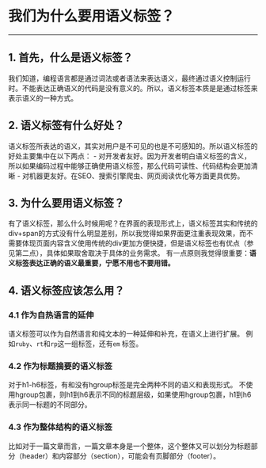 # 我们为什么要用语义标签？
--- ---
## 1. 首先，什么是语义标签？
我们知道，编程语言都是通过词法或者语法来表达语义，最终通过语义控制运行时。不能表达正确语义的代码是没有意义的。所以，语义标签本质是是通过标签来表示语义的一种方式。
## 2. 语义标签有什么好处？
语义标签所表达的语义，其实对用户是不可见的也是不可感知的。所以语义标签的好处主要集中在以下两点：
    - 对开发者友好。因为开发者明白语义标签的含义，所以如果编码过程中能够正确使用语义标签，那么代码可读性、代码结构会更加清晰
    - 对机器更友好。在SEO、搜索引擎爬虫、网页阅读优化等方面更具优势。
## 3. 为什么要用语义标签？
有了语义标签，那么什么时候用呢？在界面的表现形式上，语义标签其实和传统的div+span的方式没有什么明显差别，所以我觉得如果界面更注重表现效果，而不需要体现页面内容含义使用传统的div更加方便快捷，但是语义标签也有优点（参见第二点），具体如果取舍取决于具体的业务需求。
有一点原则我觉得很重要：**语义标签表达正确的语义最重要，宁愿不用也不要用错。**
## 4. 语义标签应该怎么用？
### 4.1 作为自热语言的延伸
语义标签可以作为自然语言和纯文本的一种延伸和补充，在语义上进行扩展。
例如`ruby`、`rt`和`rp`这一组标签，还有`em` 标签。
### 4.2 作为标题摘要的语义标签
对于h1-h6标签，有和没有hgroup标签是完全两种不同的语义和表现形式。
不使用hgroup包裹，则h1到h6表示不同的标题层级，如果使用hgroup包裹，h1到h6表示同一标题的不同部分。
### 4.3 作为整体结构的语义标签
比如对于一篇文章而言，一篇文章本身是一个整体，这个整体又可以划分为标题部分（header）和内容部分（section），可能会有页脚部分（footer）。